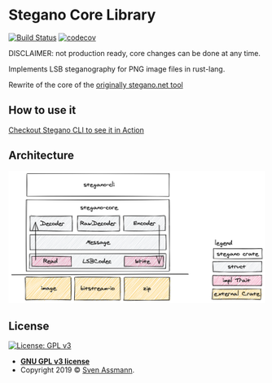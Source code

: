 # Stegano Core Library

[![Build Status](https://travis-ci.org/steganogram/stegano-rs.svg?branch=master)](https://travis-ci.org/steganogram/stegano-rs)
[![codecov](https://codecov.io/gh/steganogram/stegano-rs/branch/master/graph/badge.svg)](https://codecov.io/gh/steganogram/stegano-rs)

DISCLAIMER: not production ready, core changes can be done at any time.

Implements LSB steganography for PNG image files in rust-lang.

Rewrite of the core of the [originally stegano.net tool][1]

## How to use it

[Checkout Stegano CLI to see it in Action][3]

## Architecture

![architecture overview](docs/architecture-overview.png)

## License

[![License: GPL v3](https://img.shields.io/badge/License-GPLv3-blue.svg)](https://www.gnu.org/licenses/gpl-3.0)

  - **[GNU GPL v3 license](https://www.gnu.org/licenses/gpl-3.0)**
  - Copyright 2019 © [Sven Assmann][2].

[1]: http://www.stegano.org
[2]: https://www.d34dl0ck.me
[3]: https://github.com/steganogram/cli.stegano.org